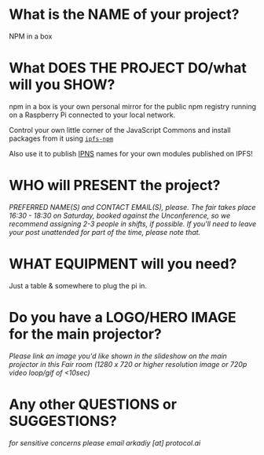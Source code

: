 # What is the NAME of your project?
NPM in a box

# What DOES THE PROJECT DO/what will you SHOW?
npm in a box is your own personal mirror for the public npm registry running on a Raspberry Pi connected to your local network.

Control your own little corner of the JavaScript Commons and install packages from it using [`ipfs-npm`](https://www.npmjs.com/package/ipfs-npm)

Also use it to publish [IPNS](https://docs.ipfs.io/guides/concepts/ipns/) names for your own modules published on IPFS!

# WHO will PRESENT the project?
_PREFERRED NAME(S) and CONTACT EMAIL(S), please. The fair takes place 16:30 - 18:30 on Saturday, booked against the Unconference, so we recommend assigning 2-3 people in shifts, if possible. If you'll need to leave your post unattended for part of the time, please note that._ 

# WHAT EQUIPMENT will you need?
Just a table & somewhere to plug the pi in.

# Do you have a LOGO/HERO IMAGE for the main projector?
_Please link an image you'd like shown in the slideshow on the main projector in this Fair room (1280 x 720 or higher resolution image or 720p video loop/gif of <10sec)_

# Any other QUESTIONS or SUGGESTIONS?
_for sensitive concerns please email arkadiy [at] protocol.ai_
